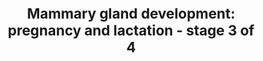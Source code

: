 ---
annotations:
- id: CL:0000314
  parent: native cell
  type: Cell Type Ontology
  value: milk secreting cell
- id: PW:0000004
  parent: regulatory pathway
  type: Pathway Ontology
  value: regulatory pathway
authors:
- Biodados
- Khanspers
- Jmelius
- DeSl
- Egonw
- Mkutmon
- Finterly
- Eweitz
citedin: ''
communities: []
description: 'The secondary mammary gland can be inactive or active. It becomes active
  during pregnancy and lactation, when there is a formation of alveoli, the structure
  responsible for milk production.  There are four signal inputs for the mammary gland
  development during pregnancy and lactation: (1) prolactin receptor (PRLR), (2) epidermal
  growth factor receptors (ERBB1, ERBB2, ERBB3 and ERBB4), (3) estrogen receptors
  (ESR1 and ESR2) and (4) progesterone receptor (PGR). In the first case, PRL binds
  to PRLR, allowing its phosphorylation by JAK2, and the consequent coupling of STAT5
  [http://www.ncbi.nlm.nih.gov/pubmed/16231422 1]. JAK2 phosphorylates STAT5, allowing
  its migration to nucleus. STAT5 target genes are related to proliferation (TNFSF11,
  CCND1), differentiation (CSN2, WFDC, ELF5, GJB2) and survival (BCL2L1) [http://www.ncbi.nlm.nih.gov/pubmed/16231422
  1]. CEBPA and CEBPB are related to the balance between proliferation and differentiation
  of epithelial cells [http://www.ncbi.nlm.nih.gov/pubmed/9513715 2]. The TNFSF11/
  TNFRSF11A pathway is associated with proliferation [http://www.ncbi.nlm.nih.gov/pubmed/16231422
  1]. MYC, galanin and PTPN1 are regulators of the JAK2/STAT5 pathway and UFS are
  implicated in cell cycle control [http://www.ncbi.nlm.nih.gov/pubmed/16231422 1]
  [http://www.ncbi.nlm.nih.gov/pubmed/15689376 3] [http://www.ncbi.nlm.nih.gov/pubmed/12907752
  4] [http://www.ncbi.nlm.nih.gov/pubmed/23154416 5]. In the second case, NRG binds
  to one of its receptors (ERBB1, ERBB2, ERBB3 or ERBB4) and the signal is transmitted  by
  ERBB4  to  STAT5, from where it follows as described above [http://www.ncbi.nlm.nih.gov/pubmed/16231422
  1]. ERBB4 substitutes JAK2 by phosphorylating STAT5. Finally, in the last two cases,
  estrogen binds to its receptors, ESR1 and ESR2, and stimulates PGR [http://www.ncbi.nlm.nih.gov/pubmed/16231422
  1]. ESR1, ESR2 and PGR are associated with proliferation. ESR1 also affects adhesion
  through induction of TTC9, which interacts with TPM3 (a protein associated with
  actin filaments), playing a role in involution [http://www.ncbi.nlm.nih.gov/pubmed/22917536
  6]. PNCK appears to negatively regulate EGFR and MAPK signaling during pregnancy
  [http://www.ncbi.nlm.nih.gov/pubmed/18562482 7]. ATP2C2 is co-expressed with the
  component of Calcium influx channel encoded by ORAI1.  Together, they regulate Ca2+
  uptake, influencing differentiation and supporting the large calcium transport requirements
  for milk secretion during lactation [http://www.ncbi.nlm.nih.gov/pubmed/23840669
  8].'
last-edited: 2024-10-31
ndex: a7056b36-8b65-11eb-9e72-0ac135e8bacf
organisms:
- Homo sapiens
redirect_from:
- /index.php/Pathway:WP2817
- /instance/WP2817
- /instance/WP2817_r135715
revision: r135715
schema-jsonld:
- '@context': https://schema.org/
  '@id': https://wikipathways.github.io/pathways/WP2817.html
  '@type': Dataset
  creator:
    '@type': Organization
    name: WikiPathways
  description: 'The secondary mammary gland can be inactive or active. It becomes
    active during pregnancy and lactation, when there is a formation of alveoli, the
    structure responsible for milk production.  There are four signal inputs for the
    mammary gland development during pregnancy and lactation: (1) prolactin receptor
    (PRLR), (2) epidermal growth factor receptors (ERBB1, ERBB2, ERBB3 and ERBB4),
    (3) estrogen receptors (ESR1 and ESR2) and (4) progesterone receptor (PGR). In
    the first case, PRL binds to PRLR, allowing its phosphorylation by JAK2, and the
    consequent coupling of STAT5 [http://www.ncbi.nlm.nih.gov/pubmed/16231422 1].
    JAK2 phosphorylates STAT5, allowing its migration to nucleus. STAT5 target genes
    are related to proliferation (TNFSF11, CCND1), differentiation (CSN2, WFDC, ELF5,
    GJB2) and survival (BCL2L1) [http://www.ncbi.nlm.nih.gov/pubmed/16231422 1]. CEBPA
    and CEBPB are related to the balance between proliferation and differentiation
    of epithelial cells [http://www.ncbi.nlm.nih.gov/pubmed/9513715 2]. The TNFSF11/
    TNFRSF11A pathway is associated with proliferation [http://www.ncbi.nlm.nih.gov/pubmed/16231422
    1]. MYC, galanin and PTPN1 are regulators of the JAK2/STAT5 pathway and UFS are
    implicated in cell cycle control [http://www.ncbi.nlm.nih.gov/pubmed/16231422
    1] [http://www.ncbi.nlm.nih.gov/pubmed/15689376 3] [http://www.ncbi.nlm.nih.gov/pubmed/12907752
    4] [http://www.ncbi.nlm.nih.gov/pubmed/23154416 5]. In the second case, NRG binds
    to one of its receptors (ERBB1, ERBB2, ERBB3 or ERBB4) and the signal is transmitted  by
    ERBB4  to  STAT5, from where it follows as described above [http://www.ncbi.nlm.nih.gov/pubmed/16231422
    1]. ERBB4 substitutes JAK2 by phosphorylating STAT5. Finally, in the last two
    cases, estrogen binds to its receptors, ESR1 and ESR2, and stimulates PGR [http://www.ncbi.nlm.nih.gov/pubmed/16231422
    1]. ESR1, ESR2 and PGR are associated with proliferation. ESR1 also affects adhesion
    through induction of TTC9, which interacts with TPM3 (a protein associated with
    actin filaments), playing a role in involution [http://www.ncbi.nlm.nih.gov/pubmed/22917536
    6]. PNCK appears to negatively regulate EGFR and MAPK signaling during pregnancy
    [http://www.ncbi.nlm.nih.gov/pubmed/18562482 7]. ATP2C2 is co-expressed with the
    component of Calcium influx channel encoded by ORAI1.  Together, they regulate
    Ca2+ uptake, influencing differentiation and supporting the large calcium transport
    requirements for milk secretion during lactation [http://www.ncbi.nlm.nih.gov/pubmed/23840669
    8].'
  keywords:
  - ATP2C2
  - BCL2L1
  - CAV1
  - CCND1
  - CEBPA
  - CEBPB
  - CSN2
  - EGFR
  - EIF4E
  - EIF4G
  - ELF5
  - ERBB1
  - ERBB2
  - ERBB3
  - ERBB4
  - ESR1
  - ESR2
  - Estrogen
  - GAL
  - GJB2
  - IKKA
  - JAK2
  - MAPK
  - MYC
  - NFKB1
  - NFKB2
  - NR3C1
  - NRG1
  - ORAI1
  - Oxytocin
  - PGR
  - PI3
  - PNCK
  - PRL
  - PRLR
  - PTPN1
  - Progesterone
  - REL
  - RELA
  - RELB
  - SLPI
  - STAT5A
  - STAT5B
  - TNFRSF11A
  - TNFSF11
  - TPM3
  - TTC9
  - USF2
  - WFDC11
  - WFDC2
  - WFDC5
  - WFDC8
  - YY1
  license: CC0
  name: 'Mammary gland development: pregnancy and lactation - stage 3 of 4'
seo: CreativeWork
title: 'Mammary gland development: pregnancy and lactation - stage 3 of 4'
wpid: WP2817
---